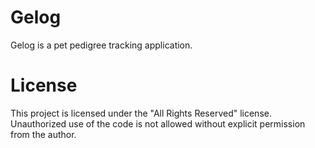 # Gelog
Gelog is a pet pedigree tracking application.

# License
This project is licensed under the "All Rights Reserved" license. Unauthorized use of the code is not allowed without explicit permission from the author.
